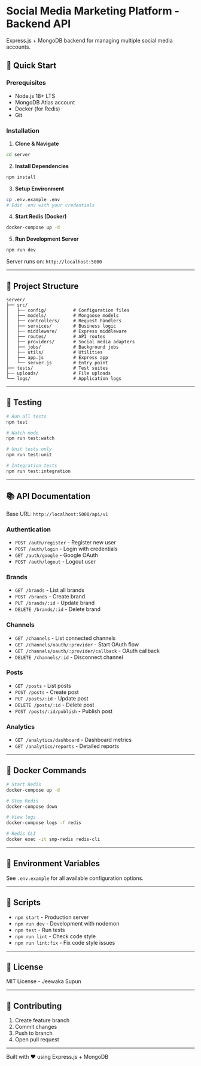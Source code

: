 # Social Media Marketing Platform - Backend API

Express.js + MongoDB backend for managing multiple social media accounts.

## 🚀 Quick Start

### Prerequisites
- Node.js 18+ LTS
- MongoDB Atlas account
- Docker (for Redis)
- Git

### Installation

1. **Clone & Navigate**
```bash
cd server
```

2. **Install Dependencies**
```bash
npm install
```

3. **Setup Environment**
```bash
cp .env.example .env
# Edit .env with your credentials
```

4. **Start Redis (Docker)**
```bash
docker-compose up -d
```

5. **Run Development Server**
```bash
npm run dev
```

Server runs on: `http://localhost:5000`

---

## 📁 Project Structure

```
server/
├── src/
│   ├── config/          # Configuration files
│   ├── models/          # Mongoose models
│   ├── controllers/     # Request handlers
│   ├── services/        # Business logic
│   ├── middleware/      # Express middleware
│   ├── routes/          # API routes
│   ├── providers/       # Social media adapters
│   ├── jobs/            # Background jobs
│   ├── utils/           # Utilities
│   ├── app.js           # Express app
│   └── server.js        # Entry point
├── tests/               # Test suites
├── uploads/             # File uploads
└── logs/                # Application logs
```

---

## 🧪 Testing

```bash
# Run all tests
npm test

# Watch mode
npm run test:watch

# Unit tests only
npm run test:unit

# Integration tests
npm run test:integration
```

---

## 📚 API Documentation

Base URL: `http://localhost:5000/api/v1`

### Authentication
- `POST /auth/register` - Register new user
- `POST /auth/login` - Login with credentials
- `GET /auth/google` - Google OAuth
- `POST /auth/logout` - Logout user

### Brands
- `GET /brands` - List all brands
- `POST /brands` - Create brand
- `PUT /brands/:id` - Update brand
- `DELETE /brands/:id` - Delete brand

### Channels
- `GET /channels` - List connected channels
- `GET /channels/oauth/:provider` - Start OAuth flow
- `GET /channels/oauth/:provider/callback` - OAuth callback
- `DELETE /channels/:id` - Disconnect channel

### Posts
- `GET /posts` - List posts
- `POST /posts` - Create post
- `PUT /posts/:id` - Update post
- `DELETE /posts/:id` - Delete post
- `POST /posts/:id/publish` - Publish post

### Analytics
- `GET /analytics/dashboard` - Dashboard metrics
- `GET /analytics/reports` - Detailed reports

---

## 🐳 Docker Commands

```bash
# Start Redis
docker-compose up -d

# Stop Redis
docker-compose down

# View logs
docker-compose logs -f redis

# Redis CLI
docker exec -it smp-redis redis-cli
```

---

## 📝 Environment Variables

See `.env.example` for all available configuration options.

---

## 🔧 Scripts

- `npm start` - Production server
- `npm run dev` - Development with nodemon
- `npm test` - Run tests
- `npm run lint` - Check code style
- `npm run lint:fix` - Fix code style issues

---

## 📄 License

MIT License - Jeewaka Supun

---

## 🤝 Contributing

1. Create feature branch
2. Commit changes
3. Push to branch
4. Open pull request

---

Built with ❤️ using Express.js + MongoDB
